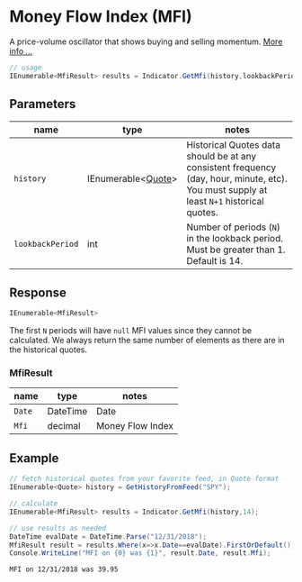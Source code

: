 ﻿# Money Flow Index (MFI)

A price-volume oscillator that shows buying and selling momentum.  [More info ...](https://school.stockcharts.com/doku.php?id=technical_indicators:money_flow_index_mfi)

```csharp
// usage
IEnumerable<MfiResult> results = Indicator.GetMfi(history,lookbackPeriod);
```

## Parameters

| name | type | notes
| -- |-- |--
| `history` | IEnumerable\<[Quote](../../docs/GUIDE.md#quote)\> | Historical Quotes data should be at any consistent frequency (day, hour, minute, etc).  You must supply at least `N+1` historical quotes.
| `lookbackPeriod` | int | Number of periods (`N`) in the lookback period.  Must be greater than 1. Default is 14.

## Response

```csharp
IEnumerable<MfiResult>
```

The first `N` periods will have `null` MFI values since they cannot be calculated.  We always return the same number of elements as there are in the historical quotes.

### MfiResult

| name | type | notes
| -- |-- |--
| `Date` | DateTime | Date
| `Mfi` | decimal | Money Flow Index

## Example

```csharp
// fetch historical quotes from your favorite feed, in Quote format
IEnumerable<Quote> history = GetHistoryFromFeed("SPY");

// calculate
IEnumerable<MfiResult> results = Indicator.GetMfi(history,14);

// use results as needed
DateTime evalDate = DateTime.Parse("12/31/2018");
MfiResult result = results.Where(x=>x.Date==evalDate).FirstOrDefault();
Console.WriteLine("MFI on {0} was {1}", result.Date, result.Mfi);
```

```bash
MFI on 12/31/2018 was 39.95
```
